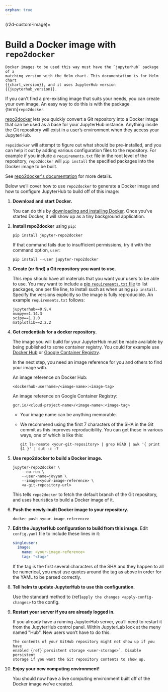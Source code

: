 ```yaml
---
orphan: true
---
```


<!---
This is a backup of the repo2docker instructions from user-environment.rst
-->

(r2d-custom-image)=

# Build a Docker image with `repo2docker`

```{note}
Docker images to be used this way must have the `jupyterhub` package of a
matching version with the Helm chart. This documentation is for Helm chart
{{chart_version}}, and it uses JupyterHub version {{jupyterhub_version}}.
```

If you can't find a pre-existing image that suits your needs, you can create
your own image. An easy way to do this is with the package {term}`repo2docker`.

[repo2docker](https://github.com/jupyterhub/repo2docker) lets you quickly convert
a Git repository into a Docker image that can be used as a base for your
JupyterHub instance. Anything inside the Git repository will exist in a user’s
environment when they access your JupyterHub.

`repo2docker` will attempt to figure out what should be pre-installed, and you
can help it out by adding various configuration files to the repository. For
example if you include a `requirements.txt` file in the root level of the
repository, `repo2docker` will `pip install` the specified packages into the
Docker image to be built.

See [repo2docker's documentation](https://repo2docker.readthedocs.io/en/latest/config_files.html) for more
details.

Below we’ll cover how to use `repo2docker` to generate a Docker image and how
to configure JupyterHub to build off of this image:

1. **Download and start Docker.**

   You can do this by [downloading and installing Docker](https://docs.docker.com/get-docker/). Once you’ve started
   Docker, it will show up as a tiny background application.

2. **Install repo2docker** using `pip`:

   ```
   pip install jupyter-repo2docker
   ```

   If that command fails due to insufficient permissions, try it with the
   command option, `user`:

   ```
   pip install --user jupyter-repo2docker
   ```

3. **Create (or find) a Git repository you want to use.**

   This repo should have all materials that you want your users to be able to
   use. You may want to include a [pip `requirements.txt` file](https://pip.pypa.io/en/latest/user_guide/#requirements-files) to list
   packages, one per file line, to install such as when using `pip install`.
   Specify the versions explicitly so the image is fully reproducible. An
   example `requirements.txt` follows:

   ```
   jupyterhub==0.9.4
   numpy==1.14.3
   scipy==1.1.0
   matplotlib==2.2.2
   ```

4. **Get credentials for a docker repository.**

   The image you will build for your JupyterHub must be made available by being
   published to some container registry. You could for example use [Docker Hub](https://hub.docker.com/) or [Google Container Registry](https://cloud.google.com/container-registry/).

   In the next step, you need an image reference for you and others to find your
   image with.

   An image reference on Docker Hub:

   ```
   <dockerhub-username>/<image-name>:<image-tag>
   ```

   An image reference on Google Container Registry:

   ```
   gcr.io/<cloud-project-name>/<image-name>:<image-tag>
   ```

   - Your image name can be anything memorable.
   - We recommend using the first 7 characters of the SHA in the Git
     commit as this improves reproducibility. You can get these in various
     ways, one of which is like this:

     ```
     git ls-remote <your-git-repository> | grep HEAD | awk '{ print $1 }' | cut -c -7
     ```

5. **Use repo2docker to build a Docker image.**

   ```
   jupyter-repo2docker \
       --no-run \
       --user-name=jovyan \
       --image=<your-image-reference> \
       <a-git-repository-url>
   ```

   This tells `repo2docker` to fetch the default branch of the Git repository, and
   uses heuristics to build a Docker image of it.

6. **Push the newly-built Docker image to your repository.**

   ```
   docker push <your-image-reference>
   ```

7. **Edit the JupyterHub configuration to build from this image.**
   Edit `config.yaml` file to include these lines in it:

   ```yaml
   singleuser:
     image:
       name: <your-image-reference>
       tag: "<tag>"
   ```

   If the tag is the first several characters of the SHA and they happen to
   all be numerical, you _must_ use quotes around the tag as above in order
   for the YAML to be parsed correctly.

8. **Tell helm to update JupyterHub to use this configuration.**

   Use the standard method to {ref}`apply the changes <apply-config-changes>` to the config.

9. **Restart your server if you are already logged in.**

   If you already have a running JupyterHub server, you’ll need to restart it
   from the JupyterHub control panel. Within JupyterLab look at the meny named
   "Hub". New users won’t have to do this.

   ```{note}
   The contents of your GitHub repository might not show up if you have
   enabled {ref}`persistent storage <user-storage>`. Disable persistent
   storage if you want the Git repository contents to show up.
   ```

10. **Enjoy your new computing environment!**

    You should now have a live computing environment built off of the Docker
    image we’ve created.
